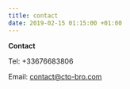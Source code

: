 ```yaml
---
title: contact
date: 2019-02-15 01:15:00 +01:00
---
```


**Contact**

Tel: +33676683806

Email: contact@cto-bro.com